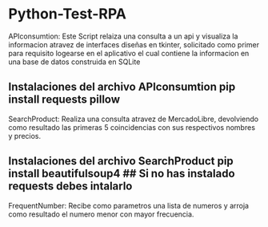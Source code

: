 # Python-Test-RPA

APIconsumtion: Este Script relaiza una consulta a un api y visualiza la informacion atravez de interfaces diseñas en tkinter, solicitado como primer para requisito logearse en el aplicativo el cual contiene la informacion en una base de datos construida en SQLite 

Instalaciones del archivo APIconsumtion
pip install requests pillow 
-------------------------------------------------------------------------------
SearchProduct: Realiza una consulta atravez de MercadoLibre, devolviendo como resultado las primeras 5 coincidencias con sus respectivos nombres y precios.

Instalaciones del archivo SearchProduct
pip install beautifulsoup4 ## Si no has instalado requests debes intalarlo
-------------------------------------------------------------------------------
FrequentNumber: Recibe como parametros una lista de numeros y arroja como resultado el numero menor con mayor frecuencia.

